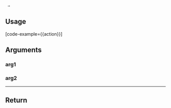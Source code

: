 ```javascript
 ⇒
```

## Usage

[code-example={{action}}]

## Arguments

### arg1

### arg2

---

## Return
